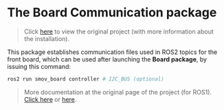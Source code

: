 # The Board Communication package

> Click [here](https://github.com/vertueux/i2c_pwm_board) to view the original project (with more information about the installation).

This package establishes communication files used in ROS2 topics for the front board, which can be used after launching the **Board package**, by issuing this command:
```bash
ros2 run smov_board controller # I2C_BUS (optional)
```

> More documentation at the original page of the project (for ROS1). [Click here](https://github.com/mentor-dyun/ros-i2cpwmboard/tree/master/doc) or [here](https://gitlab.com/fmrico/ros-i2cpwmboard/-/tree/master/doc).
